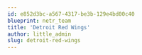 ```yaml
---
id: e852d3bc-a567-4317-be3b-129e4bd00c40
blueprint: netr_team
title: 'Detroit Red Wings'
author: little_admin
slug: detroit-red-wings
---
```

